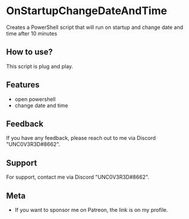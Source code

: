 
# OnStartupChangeDateAndTime
Creates a PowerShell script that will run on startup and change date and time after 10 minutes

## How to use?

This script is plug and play.


## Features

- open powershell
- change date and time

## Feedback

If you have any feedback, please reach out to me via Discord "UNC0V3R3D#8662".






## Support

For support, contact me via  Discord "UNC0V3R3D#8662".


## Meta


- If you want to sponsor me on Patreon, the link is on my profile.


